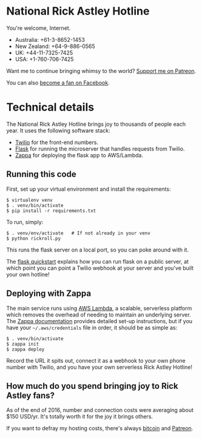 # National Rick Astley Hotline

You're welcome, Internet.

- Australia: +61-3-8652-1453
- New Zealand: +64-9-886-0565
- UK: +44-11-7325-7425
- USA: +1-760-706-7425

Want me to continue bringing whimsy to the world? [Support me on Patreon](https://www.patreon.com/_pjf).

You can also [become a fan on Facebook](https://www.facebook.com/full.commitment).

# Technical details

The National Rick Astley Hotline brings joy to thousands of people each year. It uses the following software stack:

- [Twilio](https://www.twilio.com/) for the front-end numbers.
- [Flask](http://flask.pocoo.org/) for running the microserver that handles requests from Twilio.
- [Zappa](https://github.com/Miserlou/Zappa) for deploying the flask app to AWS/Lambda.

## Running this code

First, set up your virtual environment and install the requirements:

    $ virtualenv venv
    $ . venv/bin/activate
    $ pip install -r requirements.txt

To run, simply:

    $ . venv/env/activate   # If not already in your venv
    $ python rickroll.py

This runs the flask server on a local port, so you can poke around with it.

The [flask quickstart](http://flask.pocoo.org/docs/0.11/quickstart/) explains how you can
run flask on a public server, at which point you can point a Twilio webhook at your server
and you've built your own hotline!

## Deploying with Zappa

The main service runs using [AWS Lambda](https://aws.amazon.com/documentation/lambda/), a
scalable, serverless platform which removes the overhead of needing to maintain an underlying
server. The [Zappa documentation](https://github.com/Miserlou/Zappa#zappa---serverless-python-web-services)
provides detailed set-up instructions, but if you have your `~/.aws/credentials` file in order,
it should be as simple as:

    $ . venv/bin/activate
    $ zappa init
    $ zappa deploy

Record the URL it spits out, connect it as a webhook to your own phone number with Twilio, and you have your own serverless Rick Astley Hotline!

## How much do you spend bringing joy to Rick Astley fans?

As of the end of 2016, number and connection costs were averaging about $150 USD/yr. It's totally
worth it for the joy it brings others.

If you want to defray my hosting costs, there's always [bitcoin](https://blockchain.info/address/18pgvfqWGs2CvurmNvq58h499RRTPCh3mz) and [Patreon](https://www.patreon.com/_pjf).

